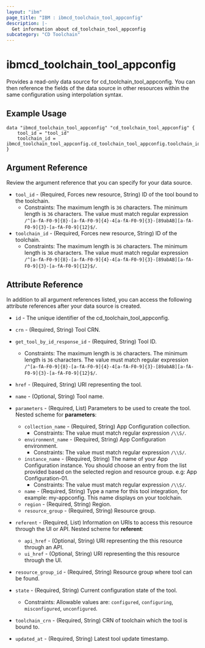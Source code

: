 ```yaml
---
layout: "ibm"
page_title: "IBM : ibmcd_toolchain_tool_appconfig"
description: |-
  Get information about cd_toolchain_tool_appconfig
subcategory: "CD Toolchain"
---
```


# ibmcd_toolchain_tool_appconfig

Provides a read-only data source for cd_toolchain_tool_appconfig. You can then reference the fields of the data source in other resources within the same configuration using interpolation syntax.

## Example Usage

```hcl
data "ibmcd_toolchain_tool_appconfig" "cd_toolchain_tool_appconfig" {
	tool_id = "tool_id"
	toolchain_id = ibmcd_toolchain_tool_appconfig.cd_toolchain_tool_appconfig.toolchain_id
}
```

## Argument Reference

Review the argument reference that you can specify for your data source.

* `tool_id` - (Required, Forces new resource, String) ID of the tool bound to the toolchain.
  * Constraints: The maximum length is `36` characters. The minimum length is `36` characters. The value must match regular expression `/^[a-fA-F0-9]{8}-[a-fA-F0-9]{4}-4[a-fA-F0-9]{3}-[89abAB][a-fA-F0-9]{3}-[a-fA-F0-9]{12}$/`.
* `toolchain_id` - (Required, Forces new resource, String) ID of the toolchain.
  * Constraints: The maximum length is `36` characters. The minimum length is `36` characters. The value must match regular expression `/^[a-fA-F0-9]{8}-[a-fA-F0-9]{4}-4[a-fA-F0-9]{3}-[89abAB][a-fA-F0-9]{3}-[a-fA-F0-9]{12}$/`.

## Attribute Reference

In addition to all argument references listed, you can access the following attribute references after your data source is created.

* `id` - The unique identifier of the cd_toolchain_tool_appconfig.
* `crn` - (Required, String) Tool CRN.

* `get_tool_by_id_response_id` - (Required, String) Tool ID.
  * Constraints: The maximum length is `36` characters. The minimum length is `36` characters. The value must match regular expression `/^[a-fA-F0-9]{8}-[a-fA-F0-9]{4}-4[a-fA-F0-9]{3}-[89abAB][a-fA-F0-9]{3}-[a-fA-F0-9]{12}$/`.

* `href` - (Required, String) URI representing the tool.

* `name` - (Optional, String) Tool name.

* `parameters` - (Required, List) Parameters to be used to create the tool.
Nested scheme for **parameters**:
	* `collection_name` - (Required, String) App Configuration collection.
	  * Constraints: The value must match regular expression `/\\S/`.
	* `environment_name` - (Required, String) App Configuration environment.
	  * Constraints: The value must match regular expression `/\\S/`.
	* `instance_name` - (Required, String) The name of your App Configuration instance. You should choose an entry from the list provided based on the selected region and resource group. e.g: App Configuration-01.
	  * Constraints: The value must match regular expression `/\\S/`.
	* `name` - (Required, String) Type a name for this tool integration, for example: my-appconfig. This name displays on your toolchain.
	* `region` - (Required, String) Region.
	* `resource_group` - (Required, String) Resource group.

* `referent` - (Required, List) Information on URIs to access this resource through the UI or API.
Nested scheme for **referent**:
	* `api_href` - (Optional, String) URI representing the this resource through an API.
	* `ui_href` - (Optional, String) URI representing the this resource through the UI.

* `resource_group_id` - (Required, String) Resource group where tool can be found.

* `state` - (Required, String) Current configuration state of the tool.
  * Constraints: Allowable values are: `configured`, `configuring`, `misconfigured`, `unconfigured`.

* `toolchain_crn` - (Required, String) CRN of toolchain which the tool is bound to.

* `updated_at` - (Required, String) Latest tool update timestamp.

